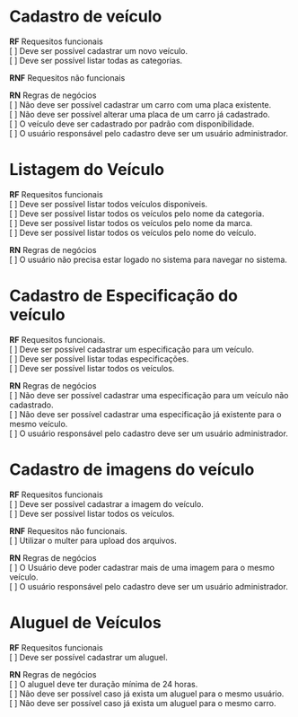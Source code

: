 # Cadastro de veículo
**RF**  Requesitos funcionais <br />
[ ] Deve ser possível cadastrar um novo veículo.<br />
[ ] Deve ser possível listar todas as categorias.<br />


**RNF**  Requesitos não funcionais<br />


**RN**  Regras de negócios<br />
[ ] Não deve ser possível cadastrar um carro com uma placa existente.<br />
[ ] Não deve ser possível alterar uma placa de um carro já cadastrado.<br />
[ ] O veículo deve ser cadastrado por padrão com disponibilidade.<br />
[ ] O usuário responsável pelo cadastro deve ser um usuário administrador.<br />


# Listagem do Veículo
**RF**  Requesitos funcionais<br />
[ ] Deve ser possível listar todos veículos disponiveis.<br />
[ ] Deve ser possível listar todos os veículos pelo nome da categoria.<br />
[ ] Deve ser possível listar todos os veículos pelo nome da marca.<br />
[ ] Deve ser possível listar todos os veículos pelo nome do veículo.<br />

**RN**  Regras de negócios<br />
[ ] O usuário não precisa estar logado no sistema para navegar no sistema.<br />



# Cadastro de Especificação do veículo
**RF**  Requesitos funcionais.<br />
[ ] Deve ser possível cadastrar um especificação para um veículo.<br />
[ ] Deve ser possível listar todas especificações.<br />
[ ] Deve ser possível listar todos os veículos.<br />

**RN**  Regras de negócios<br />
[ ] Não deve ser possível cadastrar uma especificação para um veículo não cadastrado.<br />
[ ] Não deve ser possível cadastrar uma especificação já existente para o mesmo veículo.<br />
[ ] O usuário responsável pelo cadastro deve ser um usuário administrador.<br />


# Cadastro de imagens do veículo

**RF**  Requesitos funcionais<br />
[ ] Deve ser possível cadastrar a imagem do veículo.<br />
[ ] Deve ser possível listar todos os veículos.<br />

**RNF**  Requesitos não funcionais.<br />
[ ] Utilizar o multer para upload dos arquivos.<br />

**RN**  Regras de negócios<br />
[ ] O Usuário deve poder cadastrar mais de uma imagem para o mesmo veículo.<br />
[ ] O usuário responsável pelo cadastro deve ser um usuário administrador.<br />



# Aluguel de Veículos

**RF**  Requesitos funcionais<br />
[ ] Deve ser possível cadastrar um aluguel.<br />

**RN**  Regras de negócios<br />
 [ ] O aluguel deve ter duração mínima de 24 horas.<br />
 [ ] Não deve ser possível caso já exista um aluguel para o mesmo usuário.<br />
 [ ] Não deve ser possível caso já exista um aluguel para o mesmo carro.<br />
